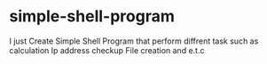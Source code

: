 # simple-shell-program
I just Create Simple Shell Program that perform diffrent task such as calculation Ip address checkup File creation and e.t.c
